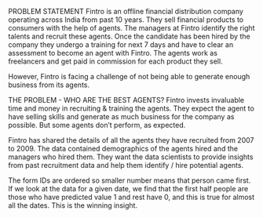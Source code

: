 PROBLEM STATEMENT
Fintro is an offline financial distribution company operating across India from past 10 years. They sell financial products to consumers with the help of agents. The managers at Fintro identify the right talents and recruit these agents. Once the candidate has been hired by the company they undergo a training for next 7 days and have to clear an assessment to become an agent with Fintro.  The agents work as freelancers and get paid in commission for each product they sell.

However, Fintro is facing a challenge of not being able to generate enough business from its agents.


THE PROBLEM - WHO ARE THE BEST AGENTS?
Fintro invests invaluable time and money in recruiting & training the agents. They expect the agent to have selling skills and generate as much business for the company as possible. But some agents don’t perform, as expected.

Fintro has shared the details of all the agents they have recruited from 2007 to 2009. The data contained demographics of the agents hired and the managers who hired them. They want the data scientists to provide insights from past recruitment data and help them identify / hire potential agents.


The form IDs are ordered so smaller number means that person came first.
If we look at the data for a given date, we find that the first half people are those who have predicted value 1 and rest have 0, and this is true for almost all the dates.
This is the winning insight.

